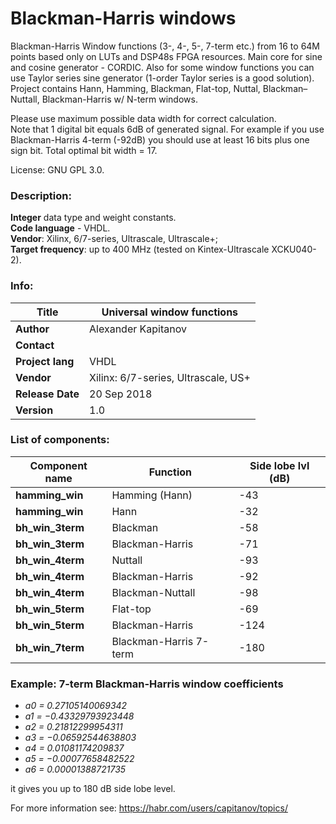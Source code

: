 # Blackman-Harris windows
Blackman-Harris Window functions (3-, 4-, 5-, 7-term etc.) from 16 to 64M points based only on LUTs and DSP48s FPGA resources. 
Main core for sine and cosine generator - CORDIC. Also for some window functions you can use Taylor series sine generator (1-order Taylor series is a good solution). Project contains Hann, Hamming, Blackman, Flat-top, Nuttal, Blackman–Nuttall, Blackman-Harris w/ N-term windows.

Please use maximum possible data width for correct calculation.  
Note that 1 digital bit equals 6dB of generated signal. For example if you use Blackman-Harris 4-term (-92dB) you should use at least 16 bits plus one sign bit. Total optimal bit width = 17.

License: GNU GPL 3.0.  

### Description:

**Integer** data type and weight constants.  
**Code language** - VHDL.  
**Vendor**: Xilinx, 6/7-series, Ultrascale, Ultrascale+;  
**Target frequency**: up to 400 MHz (tested on Kintex-Ultrascale XCKU040-2).

### Info:

| **Title**         | Universal window functions           |
| -- | -- |
| **Author**        | Alexander Kapitanov                  |
| **Contact**       | <hidden>                             |
| **Project lang**  | VHDL                                 |
| **Vendor**        | Xilinx: 6/7-series, Ultrascale, US+  |
| **Release Date**  | 20 Sep 2018                          |
| **Version**       | 1.0                                  |

### List of components:

| **Component name**    | Function | Side lobe lvl (dB)    |
| -- | -- | -- |
| **hamming_win**       | Hamming (Hann)            | -43  |       
| **hamming_win**       | Hann                      | -32  |
| **bh_win_3term**      | Blackman                  | -58  |
| **bh_win_3term**      | Blackman-Harris           | -71  |
| **bh_win_4term**      | Nuttall                   | -93  |
| **bh_win_4term**      | Blackman-Harris           | -92  |
| **bh_win_4term**      | Blackman-Nuttall          | -98  |
| **bh_win_5term**      | Flat-top                  | -69  |
| **bh_win_5term**      | Blackman-Harris           | -124 |
| **bh_win_7term**      | Blackman-Harris 7-term    | -180 |

### Example: 7-term Blackman-Harris window coefficients

  * _a0 = 0.27105140069342_
  * _a1 = −0.43329793923448_
  * _a2 = 0.21812299954311_
  * _a3 = −0.06592544638803_
  * _a4 = 0.01081174209837_
  * _a5 = −0.00077658482522_
  * _a6 = 0.00001388721735_

it gives you up to 180 dB side lobe level.

For more information see: https://habr.com/users/capitanov/topics/ 
